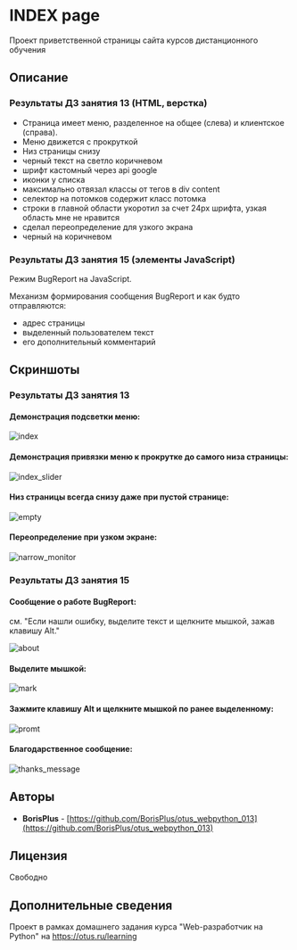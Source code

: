 # INDEX page

Проект приветственной страницы сайта курсов дистанционного обучения

## Описание

### Результаты ДЗ занятия 13 (HTML, верстка)

* Страница имеет меню, разделенное на общее (слева) и клиентское (справа).
* Меню движется с прокруткой
* Низ страницы снизу
* черный текст на светло коричневом
* шрифт кастомный через api google
* иконки у списка
* максимально отвязал классы от тегов в div content
* селектор на потомков содержит класс потомка
* строки в главной области укоротил за счет 24px шрифта, узкая область мне не нравится
* сделал переопределение для узкого экрана
* черный на коричневом
 
### Результаты ДЗ занятия 15 (элементы JavaScript)

Режим BugReport на JavaScript. 

Механизм формирования сообщения BugReport и как будто отправляются:
* адрес страницы
* выделенный пользователем текст
* его дополнительный комментарий

## Cкриншоты

### Результаты ДЗ занятия 13

#### Демонстрация подсветки меню:

![index](https://raw.githubusercontent.com/BorisPlus/otus_webpython_013/master/README.files/images/screenshots/index.png "Title")


#### Демонстрация привязки меню к прокрутке до самого низа страницы:

![index_slider](https://raw.githubusercontent.com/BorisPlus/otus_webpython_013/master/README.files/images/screenshots/index_scrolled_with_menu.png "Title")


#### Низ страницы всегда снизу даже при пустой странице:

![empty](https://raw.githubusercontent.com/BorisPlus/otus_webpython_013/master/README.files/images/screenshots/empty.png "Title")

#### Переопределение при узком экране:

![narrow_monitor](https://raw.githubusercontent.com/BorisPlus/otus_webpython_013/master/README.files/images/screenshots/narrow_monitor.png "Title")


### Результаты ДЗ занятия 15

#### Сообщение о работе BugReport:

см. "Если нашли ошибку, выделите текст и щелкните мышкой, зажав клавишу Alt."

![about](https://raw.githubusercontent.com/BorisPlus/otus_webpython_013/master/README.files/images/screenshots/js_015/about.png "Title")

#### Выделите мышкой:

![mark](https://raw.githubusercontent.com/BorisPlus/otus_webpython_013/master/README.files/images/screenshots/js_015/mark.png "Title")

#### Зажмите клавишу Alt и щелкните мышкой по ранее выделенному:

![promt](https://raw.githubusercontent.com/BorisPlus/otus_webpython_013/master/README.files/images/screenshots/js_015/promt.png "Title")

#### Благодарственное сообщение:

![thanks_message](https://raw.githubusercontent.com/BorisPlus/otus_webpython_013/master/README.files/images/screenshots/js_015/thanks_message.png "Title")

## Авторы

* **BorisPlus** - [https://github.com/BorisPlus/otus_webpython_013](https://github.com/BorisPlus/otus_webpython_013)

## Лицензия

Свободно

## Дополнительные сведения

Проект в рамках домашнего задания курса "Web-разработчик на Python" на https://otus.ru/learning
